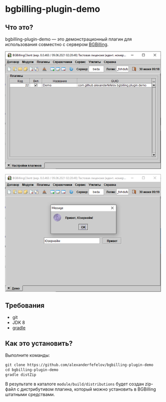 # bgbilling-plugin-demo

## Что это?

bgbilling-plugin-demo — это демонстрационный плагин для использования совместно с сервером [BGBilling](https://bgbilling.ru/).

![Скриншот 1](doc/assets/screenshot1.png)

![Скриншот 2](doc/assets/screenshot2.png)


## Требования

* git
* JDK 8
* [gradle](https://gradle.org/)

## Как это установить?

Выполните команды:

```
git clone https://github.com/alexanderfefelov/bgbilling-plugin-demo
cd bgbilling-plugin-demo
gradle distZip
```

В результате в каталоге `module/build/distributions` будет создан zip-файл с дистрибутивом плагина, который можно установить в BGBilling штатными средствами.

